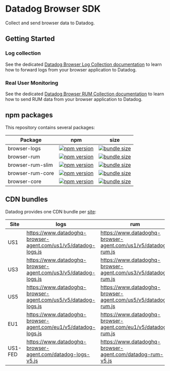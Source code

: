 # Datadog Browser SDK

Collect and send browser data to Datadog.

## Getting Started

### Log collection

See the dedicated [Datadog Browser Log Collection documentation][08] to learn how to forward logs from your browser application to Datadog.

### Real User Monitoring

See the dedicated [Datadog Browser RUM Collection documentation][18] to learn how to send RUM data from your browser application to Datadog.

## npm packages

This repository contains several packages:

| Package          | npm                      | size                     |
| ---------------- | ------------------------ | ------------------------ |
| browser-logs     | [![npm version][01]][02] | [![bundle size][03]][04] |
| browser-rum      | [![npm version][11]][12] | [![bundle size][13]][14] |
| browser-rum-slim | [![npm version][21]][22] | [![bundle size][23]][24] |
| browser-rum-core | [![npm version][51]][52] | [![bundle size][53]][54] |
| browser-core     | [![npm version][41]][42] | [![bundle size][43]][44] |

## CDN bundles

Datadog provides one CDN bundle per [site][60]:

| Site    | logs                                                           | rum                                                           | rum-slim                                                           |
| ------- | -------------------------------------------------------------- | ------------------------------------------------------------- | ------------------------------------------------------------------ |
| US1     | https://www.datadoghq-browser-agent.com/us1/v5/datadog-logs.js | https://www.datadoghq-browser-agent.com/us1/v5/datadog-rum.js | https://www.datadoghq-browser-agent.com/us1/v5/datadog-rum-slim.js |
| US3     | https://www.datadoghq-browser-agent.com/us3/v5/datadog-logs.js | https://www.datadoghq-browser-agent.com/us3/v5/datadog-rum.js | https://www.datadoghq-browser-agent.com/us3/v5/datadog-rum-slim.js |
| US5     | https://www.datadoghq-browser-agent.com/us5/v5/datadog-logs.js | https://www.datadoghq-browser-agent.com/us5/v5/datadog-rum.js | https://www.datadoghq-browser-agent.com/us5/v5/datadog-rum-slim.js |
| EU1     | https://www.datadoghq-browser-agent.com/eu1/v5/datadog-logs.js | https://www.datadoghq-browser-agent.com/eu1/v5/datadog-rum.js | https://www.datadoghq-browser-agent.com/eu1/v5/datadog-rum-slim.js |
| US1-FED | https://www.datadoghq-browser-agent.com/datadog-logs-v5.js     | https://www.datadoghq-browser-agent.com/datadog-rum-v5.js     | https://www.datadoghq-browser-agent.com/datadog-rum-slim-v5.js     |

[1]: https://github.githubassets.com/favicons/favicon.png
[2]: https://imgix.datadoghq.com/img/favicons/favicon-32x32.png
[01]: https://badge.fury.io/js/%40datadog%2Fbrowser-logs.svg
[02]: https://badge.fury.io/js/%40datadog%2Fbrowser-logs
[03]: https://badgen.net/bundlephobia/minzip/@datadog/browser-logs
[04]: https://bundlephobia.com/result?p=@datadog/browser-logs
[08]: https://docs.datadoghq.com/logs/log_collection/javascript
[11]: https://badge.fury.io/js/%40datadog%2Fbrowser-rum.svg
[12]: https://badge.fury.io/js/%40datadog%2Fbrowser-rum
[13]: https://badgen.net/bundlephobia/minzip/@datadog/browser-rum
[14]: https://bundlephobia.com/result?p=@datadog/browser-rum
[18]: https://docs.datadoghq.com/real_user_monitoring/browser/
[21]: https://badge.fury.io/js/%40datadog%2Fbrowser-rum-slim.svg
[22]: https://badge.fury.io/js/%40datadog%2Fbrowser-rum-slim
[23]: https://badgen.net/bundlephobia/minzip/@datadog/browser-rum-slim
[24]: https://bundlephobia.com/result?p=@datadog/browser-rum-slim
[41]: https://badge.fury.io/js/%40datadog%2Fbrowser-core.svg
[42]: https://badge.fury.io/js/%40datadog%2Fbrowser-core
[43]: https://badgen.net/bundlephobia/minzip/@datadog/browser-core
[44]: https://bundlephobia.com/result?p=@datadog/browser-core
[51]: https://badge.fury.io/js/%40datadog%2Fbrowser-rum-core.svg
[52]: https://badge.fury.io/js/%40datadog%2Fbrowser-rum-core
[53]: https://badgen.net/bundlephobia/minzip/@datadog/browser-rum-core
[54]: https://bundlephobia.com/result?p=@datadog/browser-rum-core
[60]: https://docs.datadoghq.com/getting_started/site/
